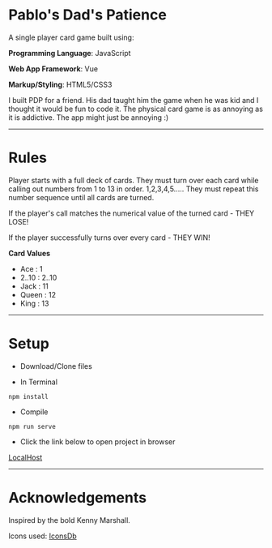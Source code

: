 # Pablo's Dad's Patience

A single player card game built using:

**Programming Language**: JavaScript

**Web App Framework**: Vue

**Markup/Styling**: HTML5/CSS3

I built PDP for a friend. His dad taught him the game when he was kid and I thought it would be fun to code it. The physical card game is as annoying as it is addictive. The app might just be annoying :)

---

# Rules

Player starts with a full deck of cards. They must turn over each card while calling out numbers from 1 to 13 in order. 1,2,3,4,5..... They must repeat this number sequence until all cards are turned.

If the player's call matches the numerical value of the turned card - THEY LOSE!

If the player successfully turns over every card - THEY WIN!

**Card Values**

- Ace : 1
- 2..10 : 2..10
- Jack : 11
- Queen : 12
- King : 13

---

# Setup

- Download/Clone files

- In Terminal

```
npm install
```

- Compile

```
npm run serve
```

- Click the link below to open project in browser

[LocalHost](http://localhost:8080/)

---

# Acknowledgements

Inspired by the bold Kenny Marshall.

Icons used: [IconsDb](https://www.iconsdb.com/)
